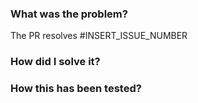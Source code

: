 ### What was the problem?
The PR resolves #INSERT_ISSUE_NUMBER

### How did I solve it?

### How this has been tested?

